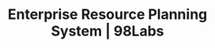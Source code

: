 ---
layout: ../../layouts/ProjectLayout.astro
title: Enterprise Resource Planning System | 98Labs
description: A comprehensive ERP solution for a multinational manufacturing company, streamlining operations across 12 countries.
category: Software Architecture
client: Global Manufacturing Corp
duration: 18 months
technologies:
  - Java Spring Boot
  - React
  - PostgreSQL
  - Docker
  - Kubernetes
image: https://images.pexels.com/photos/7688336/pexels-photo-7688336.jpeg
challenge: The client needed to replace multiple legacy systems with a unified ERP solution that could handle complex manufacturing processes, inventory management, and financial operations across multiple countries while ensuring real-time data synchronization and compliance with local regulations.
solution: We developed a cloud-native ERP platform using microservices architecture, implementing robust data synchronization mechanisms and configurable workflows to accommodate different regional requirements. The solution includes real-time analytics, automated reporting, and integrated compliance checks.
results:
  - 40% reduction in operational costs
  - 60% faster month-end closing process
  - 99.99% system availability
  - 30% improvement in inventory accuracy
  - Successfully deployed across 12 countries
---